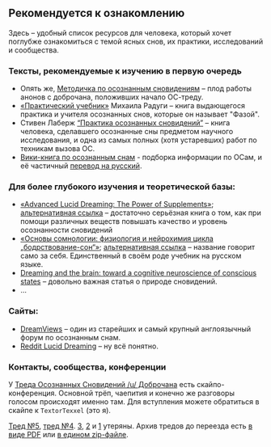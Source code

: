 ## Рекомендуется к ознакомлению

Здесь – удобный список ресурсов для человека, который хочет поглубже ознакомиться с темой ясных снов, их практики, исследований и сообщества.

### Тексты, рекомендуемые к изучению в первую очередь

* Опять же, [Методичка по осознанным сновидениям](https://drive.google.com/file/d/0Bzg3Zq8YS-RNZFl2dDQyQWd2cWM/view?usp=sharing) – плод работы анонов с доброчана, положивших начало ОС-треду.  
* [«Практический учебник»](http://books.aing.ru/) Михаила Радуги – книга выдающегося практика и учителя осознанных снов, которые он называет "Фазой".  
* Стивен Лаберж [“Практика осознанных сновидений”](https://drive.google.com/file/d/0Bzg3Zq8YS-RNNE1xQk8xQkNsT2s/view?usp=sharing) – книга человека, сделавшего осознанные сны предметом научного исследования, и одна из самых полных (хотя устаревших) работ по техникам вызова ОС.
* [Вики-книга по осознанным снам](http://en.wikibooks.org/wiki/Lucid_Dreaming) - подборка информации по ОСам, и её частичный [перевод на русский](http://www.klex2.ru/5rm).


### Для более глубокого изучения и теоретической базы:

* [«Advanced Lucid Dreaming: The Power of Supplements»](http://www.cortexel.us/awesome/uppers/Advanced_Lucid_Dreaming-The_Power_of_Supplements.pdf); [альтернативная ссылка](https://drive.google.com/file/d/0Bzg3Zq8YS-RNTFJkMGJDckZIVEU/view?usp=sharing) – достаточно серьёзная книга о том, как при помощи различных веществ повышать качество и уровень осознанности сновидений  
* [«Основы сомнологии: физиология и нейрохимия цикла „бодрствование-сон“»](http://lukashevichus.info/knigi/kovalzon_osnovy_somnologii.pdf); [альтернативная ссылка](https://drive.google.com/file/d/0Bzg3Zq8YS-RNcWhiU1FNNDgwZjQ/view?usp=sharing) – название говорит само за себя. Единственный в своём роде учебник на русском языке.  
* [Dreaming and the brain: toward a cognitive neuroscience of conscious states](http://assets.cambridge.org/052181/0442/excerpt/0521810442_excerpt.pdf) – довольно важная статья о природе сновидений.
* ...


### Сайты:
* [DreamViews](http://www.dreamviews.com) – один из старейших и самый крупный англоязычный форум по осознанным снам.
* [Reddit Lucid Dreaming](http://www.reddit.com/r/LucidDreaming/) – ну всё понятно.


### Контакты, сообщества, конференции
У [Треда Осознанных Сновидений /u/ Доброчана](http://dobrochan.com/u/res/139959.xhtml) есть скайпо-конференция. Основной трёп, чаепития и конечно же разговоры голосом происходят именно там. Для вступления можете обратиться в скайпе к `TextorTexxel` (это я).

[Тред №5](http://dobrochan.com/u/res/129799.xhtml), [тред №4](http://dobrochan.com/b/res/2705196.xhtml). [3](http://dobrochan.com/b/res/2527776.xhtml), [2](http://dobrochan.com/b/res/2197877.xhtml) и [1](http://dobrochan.com/b/res/2067538.xhtml) утеряны. Архив тредов до переезда есть [в виде PDF](https://drive.google.com/folderview?id=0Bzg3Zq8YS-RNYjYtclNZbFNkWG8&usp=sharing) или [в едином zip-файле](https://drive.google.com/file/d/0Bzg3Zq8YS-RNSm5haXFJazVVdGM/view?usp=sharing).

<!---
* гакенбах  
* Хобсон  
* Харари
* прочие научные

[по этой ссылке](skype:?chat&blob=0Yl77wkGCKFvT2SorxO6YuM_F7CzORyCwBdF6VTBrM_0pryRlTAHreGkgQVlm05OIm4fXi9T0M4JF9DLSg). Ещё раз: 

```
skype:?chat&blob=0Yl77wkGCKFvT2SorxO6YuM_F7CzORyCwBdF6VTBrM_0pryRlTAHreGkgQVlm05OIm4fXi9T0M4JF9DLSg

```

Браузер может воспринять её как строку для поиска – нет, нужно именно перейти. 
-->
